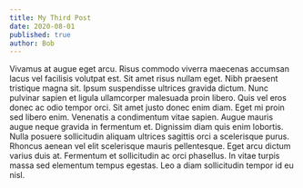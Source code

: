```yaml
---
title: My Third Post
date: 2020-08-01
published: true
author: Bob
---
```


Vivamus at augue eget arcu. Risus commodo viverra maecenas accumsan lacus vel facilisis volutpat est. Sit amet risus nullam eget. Nibh praesent tristique magna sit. Ipsum suspendisse ultrices gravida dictum. Nunc pulvinar sapien et ligula ullamcorper malesuada proin libero. Quis vel eros donec ac odio tempor orci. Sit amet justo donec enim diam. Eget mi proin sed libero enim. Venenatis a condimentum vitae sapien. Augue mauris augue neque gravida in fermentum et. Dignissim diam quis enim lobortis. Nulla posuere sollicitudin aliquam ultrices sagittis orci a scelerisque purus. Rhoncus aenean vel elit scelerisque mauris pellentesque. Eget arcu dictum varius duis at. Fermentum et sollicitudin ac orci phasellus. In vitae turpis massa sed elementum tempus egestas. Leo a diam sollicitudin tempor id eu nisl.